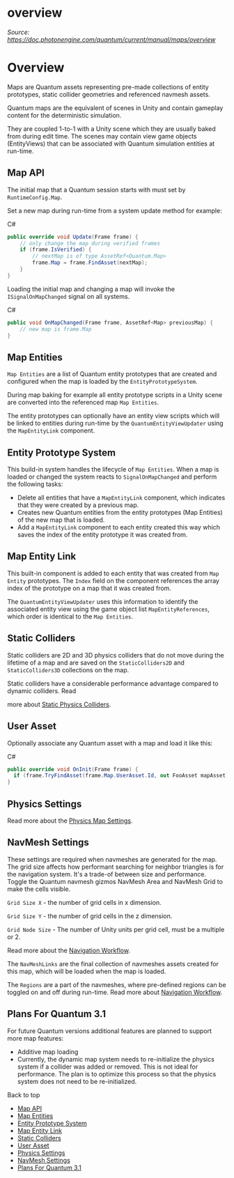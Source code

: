 # overview

_Source: https://doc.photonengine.com/quantum/current/manual/maps/overview_

# Overview

Maps are Quantum assets representing pre-made collections of entity prototypes, static collider geometries and referenced navmesh assets.

Quantum maps are the equivalent of scenes in Unity and contain gameplay content for the deterministic simulation.

They are coupled 1-to-1 with a Unity scene which they are usually baked from during edit time. The scenes may contain view game objects (EntityViews) that can be associated with Quantum simulation entities at run-time.

## Map API

The initial map that a Quantum session starts with must set by `RuntimeConfig.Map`.

Set a new map during run-time from a system update method for example:

C#

```cs
public override void Update(Frame frame) {
    // only change the map during verified frames
    if (frame.IsVerified) {
        // nextMap is of type AssetRef<Quantum.Map>
        frame.Map = frame.FindAsset(nextMap);
    }
}

```

Loading the initial map and changing a map will invoke the `ISignalOnMapChanged` signal on all systems.

C#

```cs
public void OnMapChanged(Frame frame, AssetRef<Map> previousMap) {
    // new map is frame.Map
}

```

## Map Entities

`Map Entities` are a list of Quantum entity prototypes that are created and configured when the map is loaded by the `EntityPrototypeSystem`.

During map baking for example all entity prototype scripts in a Unity scene are converted into the referenced map `Map Entities`.

The entity prototypes can optionally have an entity view scripts which will be linked to entities during run-time by the `QuantumEntityViewUpdater` using the `MapEntityLink` component.

## Entity Prototype System

This build-in system handles the lifecycle of `Map Entities`. When a map is loaded or changed the system reacts to `SignalOnMapChanged` and perform the following tasks:

- Delete all entities that have a `MapEntityLink` component, which indicates that they were created by a previous map.
- Creates new Quantum entities from the entity prototypes (Map Entities) of the new map that is loaded.
- Add a `MapEntityLink` component to each entity created this way which saves the index of the entity prototype it was created from.

## Map Entity Link

This built-in component is added to each entity that was created from `Map Entity` prototypes. The `Index` field on the component references the array index of the prototype on a map that it was created from.

The `QuantumEntityViewUpdater` uses this information to identify the associated entity view using the game object list `MapEntityReferences`, which order is identical to the `Map Entities`.

## Static Colliders

Static colliders are 2D and 3D physics colliders that do not move during the lifetime of a map and are saved on the `StaticColliders2D` and `StaticColliders3D` collections on the map.

Static colliders have a considerable performance advantage compared to dynamic colliders. Read

more about [Static Physics Colliders](/quantum/current/manual/physics/statics).

## User Asset

Optionally associate any Quantum asset with a map and load it like this:

C#

```cs
public override void OnInit(Frame frame) {
  if (frame.TryFindAsset(frame.Map.UserAsset.Id, out FooAsset mapAsset)) { }
}

```

## Physics Settings

Read more about the [Physics Map Settings](/quantum/current/manual/physics/settings).

## NavMesh Settings

These settings are required when navmeshes are generated for the map. The grid size affects how performant searching for neighbor triangles is for the navigation system. It's a trade-of between size and performance. Toggle the Quantum navmesh gizmos NavMesh Area and NavMesh Grid to make the cells visible.

`Grid Size X` \- the number of grid cells in x dimension.

`Grid Size Y` \- the number of grid cells in the z dimension.

`Grid Node Size` \- The number of Unity units per grid cell, must be a multiple or 2.

Read more about the [Navigation Workflow](/quantum/current/manual/navigation/workflow-navmesh).

The `NavMeshLinks` are the final collection of navmeshes assets created for this map, which will be loaded when the map is loaded.

The `Regions` are a part of the navmeshes, where pre-defined regions can be toggled on and off during run-time. Read more about [Navigation Workflow](/quantum/current/manual/navigation/regions).

## Plans For Quantum 3.1

For future Quantum versions additional features are planned to support more map features:

- Additive map loading
- Currently, the dynamic map system needs to re-initialize the physics system if a collider was added or removed. This is not ideal for performance. The plan is to optimize this process so that the physics system does not need to be re-initialized.

Back to top

- [Map API](#map-api)
- [Map Entities](#map-entities)
- [Entity Prototype System](#entity-prototype-system)
- [Map Entity Link](#map-entity-link)
- [Static Colliders](#static-colliders)
- [User Asset](#user-asset)
- [Physics Settings](#physics-settings)
- [NavMesh Settings](#navmesh-settings)
- [Plans For Quantum 3.1](#plans-for-quantum-3.1)